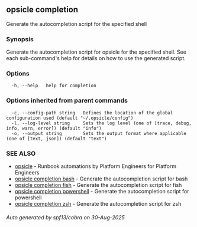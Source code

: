 ## opsicle completion

Generate the autocompletion script for the specified shell

### Synopsis

Generate the autocompletion script for opsicle for the specified shell.
See each sub-command's help for details on how to use the generated script.


### Options

```
  -h, --help   help for completion
```

### Options inherited from parent commands

```
  -c, --config-path string   Defines the location of the global configuration used (default "~/.opsicle/config")
  -l, --log-level string     Sets the log level (one of [trace, debug, info, warn, error]) (default "info")
  -o, --output string        Sets the output format where applicable (one of [text, json]) (default "text")
```

### SEE ALSO

* [opsicle](cli/opsicle.md)	 - Runbook automations by Platform Engineers for Platform Engineers
* [opsicle completion bash](cli/opsicle_completion_bash.md)	 - Generate the autocompletion script for bash
* [opsicle completion fish](cli/opsicle_completion_fish.md)	 - Generate the autocompletion script for fish
* [opsicle completion powershell](cli/opsicle_completion_powershell.md)	 - Generate the autocompletion script for powershell
* [opsicle completion zsh](cli/opsicle_completion_zsh.md)	 - Generate the autocompletion script for zsh

###### Auto generated by spf13/cobra on 30-Aug-2025
